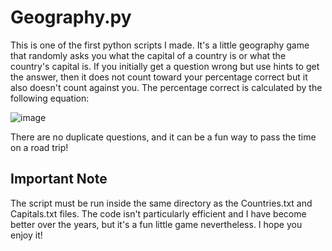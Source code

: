 # Geography.py

This is one of the first python scripts I made. It's a little geography game that randomly asks you what the capital of a country is or what the country's capital is. If you initially get a question wrong but use hints to get the answer, then it does not count toward your percentage correct but it also doesn't count against you. The percentage correct is calculated by the following equation: 

![image](https://user-images.githubusercontent.com/77868212/109507402-50738b80-7a64-11eb-86bf-6ec34a91a277.png)

There are no duplicate questions, and it can be a fun way to pass the time on a road trip!

## Important Note
The script must be run inside the same directory as the Countries.txt and Capitals.txt files. The code isn't particularly efficient and I have become better over the years, but it's a fun little game nevertheless. I hope you enjoy it!
